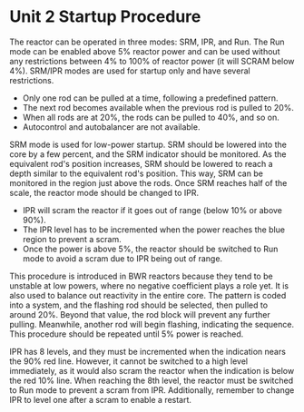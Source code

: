 # Unit 2 Startup Procedure

The reactor can be operated in three modes: SRM, IPR, and Run. The Run mode can be enabled above 5% reactor power and can be used without any restrictions between 4% to 100% of reactor power (it will SCRAM below 4%). SRM/IPR modes are used for startup only and have several restrictions.

- Only one rod can be pulled at a time, following a predefined pattern.
- The next rod becomes available when the previous rod is pulled to 20%.
- When all rods are at 20%, the rods can be pulled to 40%, and so on.
- Autocontrol and autobalancer are not available.

SRM mode is used for low-power startup. SRM should be lowered into the core by a few percent, and the SRM indicator should be monitored. As the equivalent rod's position increases, SRM should be lowered to reach a depth similar to the equivalent rod's position. This way, SRM can be monitored in the region just above the rods. Once SRM reaches half of the scale, the reactor mode should be changed to IPR.

- IPR will scram the reactor if it goes out of range (below 10% or above 90%).
- The IPR level has to be incremented when the power reaches the blue region to prevent a scram.
- Once the power is above 5%, the reactor should be switched to Run mode to avoid a scram due to IPR being out of range.

This procedure is introduced in BWR reactors because they tend to be unstable at low powers, where no negative coefficient plays a role yet. It is also used to balance out reactivity in the entire core. The pattern is coded into a system, and the flashing rod should be selected, then pulled to around 20%. Beyond that value, the rod block will prevent any further pulling. Meanwhile, another rod will begin flashing, indicating the sequence. This procedure should be repeated until 5% power is reached.

IPR has 8 levels, and they must be incremented when the indication nears the 90% red line. However, it cannot be switched to a high level immediately, as it would also scram the reactor when the indication is below the red 10% line. When reaching the 8th level, the reactor must be switched to Run mode to prevent a scram from IPR. Additionally, remember to change IPR to level one after a scram to enable a restart.
